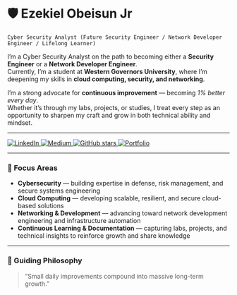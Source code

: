 # 🛡️ Ezekiel Obeisun Jr  

`Cyber Security Analyst (Future Security Engineer / Network Developer Engineer / Lifelong Learner)`  

I’m a Cyber Security Analyst on the path to becoming either a **Security Engineer** or a **Network Developer Engineer**.  
Currently, I’m a student at **Western Governors University**, where I’m deepening my skills in **cloud computing, security, and networking**.  

I’m a strong advocate for **continuous improvement** — becoming *1% better every day*.  
Whether it’s through my labs, projects, or studies, I treat every step as an opportunity to sharpen my craft and grow in both technical ability and mindset.  

---

<p align="left">
  <a href="https://www.linkedin.com/in/NerdPioneer/">
    <img alt="LinkedIn" title="Connect on LinkedIn" src="https://img.shields.io/badge/LinkedIn-Connect-blue?style=for-the-badge&logo=linkedin"/>
  </a>
  <a href="https://medium.com/@NerdPioneer">
    <img alt="Medium" title="Follow me on Medium" src="https://img.shields.io/badge/Medium-Follow-12100E?style=for-the-badge&logo=medium"/>
  </a>
  <a href="https://github.com/NerdPioneer?tab=repositories&sort=stargazers">
    <img alt="GitHub stars" title="Total stars on GitHub" src="https://img.shields.io/github/stars/NerdPioneer?color=55960c&style=for-the-badge&logo=github&label=Stars"/>
  </a>
  <a href="https://www.1percentnerd.com">
    <img alt="Portfolio" title="Visit my Portfolio Website" src="https://img.shields.io/badge/Portfolio-Website-4CAF50?style=for-the-badge&logo=vercel"/>
  </a>
</p>

---

### 🎯 Focus Areas  
- **Cybersecurity** — building expertise in defense, risk management, and secure systems engineering  
- **Cloud Computing** — developing scalable, resilient, and secure cloud-based solutions  
- **Networking & Development** — advancing toward network development engineering and infrastructure automation  
- **Continuous Learning & Documentation** — capturing labs, projects, and technical insights to reinforce growth and share knowledge  

---

### 🌱 Guiding Philosophy  
> “Small daily improvements compound into massive long-term growth.”
